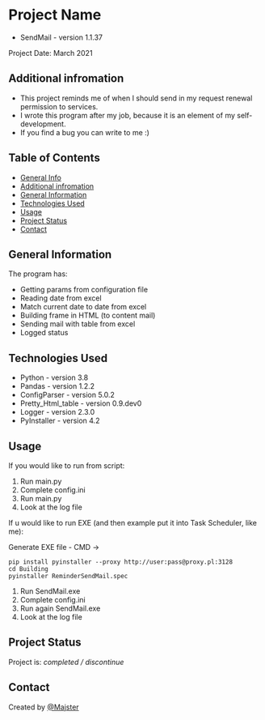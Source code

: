 # Project Name
* SendMail - version 1.1.37

Project Date: March 2021


## Additional infromation

- This project reminds me of when I should send in my request renewal permission to services.
- I wrote this program after my job, because it is an element of my self-development.
- If you find a bug you can write to me :)


## Table of Contents
* [General Info](#general-information)
* [Additional infromation](#additional-infromation)
* [General Information](#general-information)
* [Technologies Used](#technologies-used)
* [Usage](#usage)
* [Project Status](#project-status)
* [Contact](#contact)
<!-- * [License](#license) -->


## General Information
The program has:
- Getting params from configuration file
- Reading date from excel
- Match current date to date from excel
- Building frame in HTML (to content mail)
- Sending mail with table from excel
- Logged status


## Technologies Used
- Python - version 3.8
- Pandas - version 1.2.2
- ConfigParser - version 5.0.2
- Pretty_Html_table - version 0.9.dev0
- Logger - version 2.3.0
- PyInstaller - version 4.2

<!--
## Features
None


## Screenshots
![Example screenshot](./img/screenshot.png)


## Setup
What are the project requirements/dependencies? Where are they listed? A requirements.txt or a Pipfile.lock file perhaps? Where is it located?

Proceed to describe how to install / setup one's local environment / get started with the project.
-->

## Usage
If you would like to run from script:
1. Run main.py
2. Complete config.ini
3. Run main.py
4. Look at the log file

If u would like to run EXE (and then example put it into Task Scheduler, like me):

Generate EXE file - CMD ->
```batch
pip install pyinstaller --proxy http://user:pass@proxy.pl:3128
cd Building
pyinstaller ReminderSendMail.spec
```

1. Run SendMail.exe
2. Complete config.ini
3. Run again SendMail.exe
4. Look at the log file


## Project Status
Project is: _completed / discontinue_

<!-- _complete_ / _no longer being worked on_ (and why) -->

<!-- 
## Room for Improvement
No plans
-->

## Contact
Created by [@Majster](mailto:rachuna.mikolaj@gmail.com)
